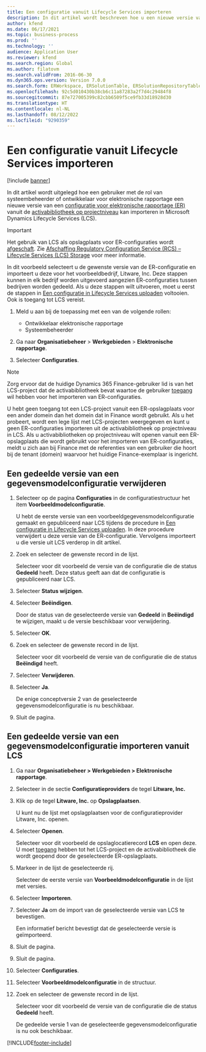 ```yaml
---
title: Een configuratie vanuit Lifecycle Services importeren
description: In dit artikel wordt beschreven hoe u een nieuwe versie van een ER-configuratie (Electronic Reporting) importeert vanuit Microsoft Dynamics Lifecycle Services (LCS).
author: kfend
ms.date: 06/17/2021
ms.topic: business-process
ms.prod: ''
ms.technology: ''
audience: Application User
ms.reviewer: kfend
ms.search.region: Global
ms.author: filatovm
ms.search.validFrom: 2016-06-30
ms.dyn365.ops.version: Version 7.0.0
ms.search.form: ERWorkspace, ERSolutionTable, ERSolutionRepositoryTable, ERSolutionImport
ms.openlocfilehash: 92c5d010430b38cb6c11a87283a2f7d4c29484f8
ms.sourcegitcommit: 87e727005399c82cbb6509f5ce9fb33d18928d30
ms.translationtype: HT
ms.contentlocale: nl-NL
ms.lasthandoff: 08/12/2022
ms.locfileid: "9290359"
---
```

# <a name="import-a-configuration-from-lifecycle-services"></a>Een configuratie vanuit Lifecycle Services importeren

[!include [banner](../../includes/banner.md)]

In dit artikel wordt uitgelegd hoe een gebruiker met de rol van systeembeheerder of ontwikkelaar voor elektronische rapportage een nieuwe versie van een [configuratie voor elektronische rapportage (ER)](../general-electronic-reporting.md#Configuration) vanuit de [activabibliotheek op projectniveau](../../lifecycle-services/asset-library.md) kan importeren in Microsoft Dynamics Lifecycle Services (LCS).

> [!IMPORTANT]
> Het gebruik van LCS als opslagplaats voor ER-configuraties wordt [afgeschaft](../../../../finance/get-started/removed-deprecated-features-finance.md#features-removed-or-deprecated-in-the-finance-10017-release). Zie [Afschaffing Regulatory Configuration Service (RCS) – Lifecycle Services (LCS) Storage](../../../../finance/localizations/rcs-lcs-repo-dep-faq.md) voor meer informatie.

In dit voorbeeld selecteert u de gewenste versie van de ER-configuratie en importeert u deze voor het voorbeeldbedrijf, Litware, Inc. Deze stappen kunnen in elk bedrijf worden uitgevoerd aangezien ER-configuraties tussen bedrijven worden gedeeld. Als u deze stappen wilt uitvoeren, moet u eerst de stappen in [Een configuratie in Lifecycle Services uploaden](er-upload-configuration-into-lifecycle-services.md) voltooien. Ook is toegang tot LCS vereist.

1. Meld u aan bij de toepassing met een van de volgende rollen:

    - Ontwikkelaar elektronische rapportage
    - Systeembeheerder

2. Ga naar **Organisatiebeheer** \> **Werkgebieden** \> **Elektronische rapportage**.
3. Selecteer **Configuraties**.

<a name="accessconditions"></a>
> [!NOTE]
> Zorg ervoor dat de huidige Dynamics 365 Finance-gebruiker lid is van het LCS-project dat de activabibliotheek bevat waartoe de gebruiker [toegang](../../lifecycle-services/asset-library.md#asset-library-support) wil hebben voor het importeren van ER-configuraties.
>
> U hebt geen toegang tot een LCS-project vanuit een ER-opslagplaats voor een ander domein dan het domein dat in Finance wordt gebruikt. Als u het probeert, wordt een lege lijst met LCS-projecten weergegeven en kunt u geen ER-configuraties importeren uit de activabibliotheek op projectniveau in LCS. Als u activabibliotheken op projectniveau wilt openen vanuit een ER-opslagplaats die wordt gebruikt voor het importeren van ER-configuraties, meldt u zich aan bij Finance met de referenties van een gebruiker die hoort bij de tenant (domein) waarvoor het huidige Finance-exemplaar is ingericht.

## <a name="delete-a-shared-version-of-a-data-model-configuration"></a>Een gedeelde versie van een gegevensmodelconfiguratie verwijderen

1. Selecteer op de pagina **Configuraties** in de configuratiestructuur het item **Voorbeeldmodelconfiguratie**.

    U hebt de eerste versie van een voorbeeldgegevensmodelconfiguratie gemaakt en gepubliceerd naar LCS tijdens de procedure in [Een configuratie in Lifecycle Services uploaden](er-upload-configuration-into-lifecycle-services.md). In deze procedure verwijdert u deze versie van de ER-configuratie. Vervolgens importeert u die versie uit LCS verderop in dit artikel.

2. Zoek en selecteer de gewenste record in de lijst.

    Selecteer voor dit voorbeeld de versie van de configuratie die de status **Gedeeld** heeft. Deze status geeft aan dat de configuratie is gepubliceerd naar LCS.

3. Selecteer **Status wijzigen**.
4. Selecteer **Beëindigen**.

    Door de status van de geselecteerde versie van **Gedeeld** in **Beëindigd** te wijzigen, maakt u de versie beschikbaar voor verwijdering.

5. Selecteer **OK**.
6. Zoek en selecteer de gewenste record in de lijst.

    Selecteer voor dit voorbeeld de versie van de configuratie die de status **Beëindigd** heeft.

7. Selecteer **Verwijderen**.
8. Selecteer **Ja**.

    De enige conceptversie 2 van de geselecteerde gegevensmodelconfiguratie is nu beschikbaar.

9. Sluit de pagina.

## <a name="import-a-shared-version-of-a-data-model-configuration-from-lcs"></a>Een gedeelde versie van een gegevensmodelconfiguratie importeren vanuit LCS

1. Ga naar **Organisatiebeheer \> Werkgebieden \> Elektronische rapportage**.

2. Selecteer in de sectie **Configuratieproviders** de tegel **Litware, Inc.**

3. Klik op de tegel **Litware, Inc.** op **Opslagplaatsen**.

    U kunt nu de lijst met opslagplaatsen voor de configuratieprovider Litware, Inc. openen.

4. Selecteer **Openen**.

    Selecteer voor dit voorbeeld de opslaglocatierecord **LCS** en open deze. U moet [toegang](#accessconditions) hebben tot het LCS-project en de activabibliotheek die wordt geopend door de geselecteerde ER-opslagplaats.

5. Markeer in de lijst de geselecteerde rij.

    Selecteer de eerste versie van **Voorbeeldmodelconfiguratie** in de lijst met versies.

6. Selecteer **Importeren**.
7. Selecteer **Ja** om de import van de geselecteerde versie van LCS te bevestigen.

    Een informatief bericht bevestigt dat de geselecteerde versie is geïmporteerd.

8. Sluit de pagina.
9. Sluit de pagina.
10. Selecteer **Configuraties**.
11. Selecteer **Voorbeeldmodelconfiguratie** in de structuur.
12. Zoek en selecteer de gewenste record in de lijst.

    Selecteer voor dit voorbeeld de versie van de configuratie die de status **Gedeeld** heeft.

    De gedeelde versie 1 van de geselecteerde gegevensmodelconfiguratie is nu ook beschikbaar.


[!INCLUDE[footer-include](../../../../includes/footer-banner.md)]
